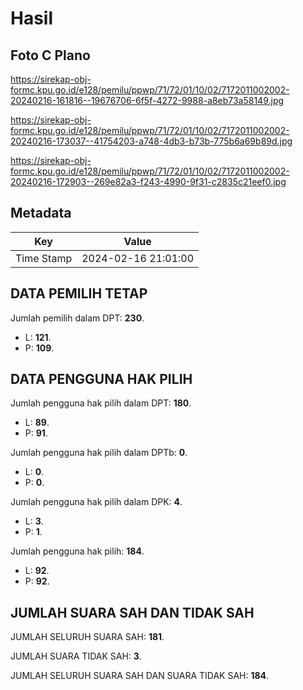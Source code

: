 # Hasil

## Foto C Plano

https://sirekap-obj-formc.kpu.go.id/e128/pemilu/ppwp/71/72/01/10/02/7172011002002-20240216-161816--19676706-6f5f-4272-9988-a8eb73a58149.jpg

https://sirekap-obj-formc.kpu.go.id/e128/pemilu/ppwp/71/72/01/10/02/7172011002002-20240216-173037--41754203-a748-4db3-b73b-775b6a69b89d.jpg

https://sirekap-obj-formc.kpu.go.id/e128/pemilu/ppwp/71/72/01/10/02/7172011002002-20240216-172903--269e82a3-f243-4990-9f31-c2835c21eef0.jpg


## Metadata

| Key        | Value               |
| ---------- | ------------------- |
| Time Stamp | 2024-02-16 21:01:00 |


## DATA PEMILIH TETAP

Jumlah pemilih dalam DPT: **230**.
 * L: **121**.
 * P: **109**.

## DATA PENGGUNA HAK PILIH

Jumlah pengguna hak pilih dalam DPT: **180**.
 * L: **89**.
 * P: **91**.

Jumlah pengguna hak pilih dalam DPTb: **0**.
 * L: **0**.
 * P: **0**.

Jumlah pengguna hak pilih dalam DPK: **4**.
 * L: **3**.
 * P: **1**.

Jumlah pengguna hak pilih: **184**.
 * L: **92**.
 * P: **92**.

## JUMLAH SUARA SAH DAN TIDAK SAH

JUMLAH SELURUH SUARA SAH: **181**.

JUMLAH SUARA TIDAK SAH: **3**.

JUMLAH SELURUH SUARA SAH DAN SUARA TIDAK SAH: **184**.


